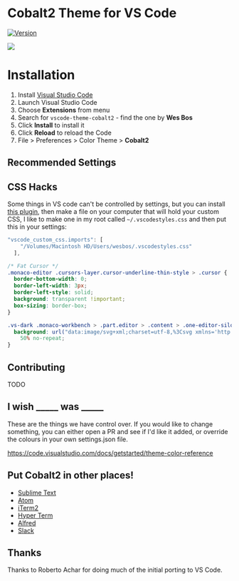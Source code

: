 # Cobalt2 Theme for VS Code

[![Version](https://vsmarketplacebadge.apphb.com/version/wesbos.theme-cobalt2.svg)](https://marketplace.visualstudio.com/items?itemName=wesbos.theme-cobalt2)  
  
![](https://raw.githubusercontent.com/wesbos/cobalt2-vscode/cobalt2-updates/images/ss.png)


# Installation

1. Install [Visual Studio Code](https://code.visualstudio.com/)
2. Launch Visual Studio Code
3. Choose **Extensions** from menu
4. Search for `vscode-theme-cobalt2` - find the one by **Wes Bos**
5. Click **Install** to install it
6. Click **Reload** to reload the Code
7. File > Preferences > Color Theme > **Cobalt2**

## Recommended Settings

## CSS Hacks
Some things in VS code can't be controlled by settings, but you can install [this plugin](https://github.com/be5invis/vscode-custom-css), then make a file on your computer that will hold your custom CSS, I like to make one in my root called `~/.vscodestyles.css` and then put this in your settings:

```js
"vscode_custom_css.imports": [
    "/Volumes/Macintosh HD/Users/wesbos/.vscodestyles.css"
  ],
```

```css
/* Fat Cursor */
.monaco-editor .cursors-layer.cursor-underline-thin-style > .cursor {
  border-bottom-width: 0;
  border-left-width: 3px;
  border-left-style: solid;
  background: transparent !important;
  box-sizing: border-box;
}

.vs-dark .monaco-workbench > .part.editor > .content > .one-editor-silo > .container > .title .tabs-container > .tab.dirty .close-editor-action {
  background: url("data:image/svg+xml;charset=utf-8,%3Csvg xmlns='http://www.w3.org/2000/svg' viewBox='0 0 16 16' height='16' width='16'%3E%3Ccircle fill='%23ffc600' cx='8' cy='8' r='4'/%3E%3C/svg%3E")
    50% no-repeat;
}
```

## Contributing
TODO

## I wish _____ was _____

These are the things we have control over. If you would like to change something, you can either open a PR and see if I'd like it added, or override the colours in your own settings.json file.

https://code.visualstudio.com/docs/getstarted/theme-color-reference

## Put Cobalt2 in other places!

* [Sublime Text](https://github.com/wesbos/cobalt2)
* [Atom](https://github.com/wesbos/Cobalt2-atom)
* [iTerm2](https://github.com/wesbos/Cobalt2-iterm)
* [Hyper Term](https://github.com/wesbos/hyperterm-cobalt2-theme)
* [Alfred](https://github.com/wesbos/Cobalt2-Alfred-Theme)
* [Slack](https://github.com/wesbos/Cobalt2-Slack)


## Thanks

Thanks to Roberto Achar for doing much of the initial porting to VS Code.
